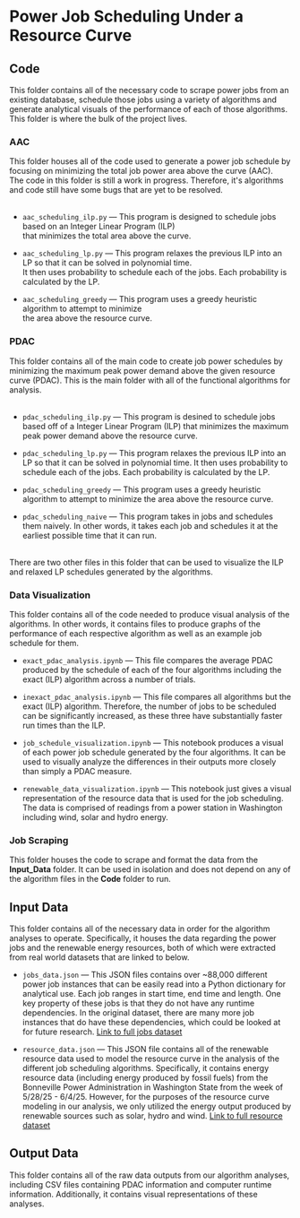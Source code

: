 # Power Job Scheduling Under a Resource Curve

## **Code**

This folder contains all of the necessary code to scrape power jobs from an existing database, schedule those jobs using a variety of algorithms and generate analytical visuals of the performance of each of those algorithms. This folder is where the bulk of the project lives.

### AAC

This folder houses all of the code used to generate a power job schedule by focusing on minimizing the total job power area above the curve (AAC). <br>
The code in this folder is still a work in progress. Therefore, it's algorithms and code still have some bugs that are yet to be resolved. <br>
<br>

- `aac_scheduling_ilp.py` — This program is designed to schedule jobs based on an Integer Linear Program (ILP)  
  that minimizes the total area above the curve.

- `aac_scheduling_lp.py` — This program relaxes the previous ILP into an LP so that it can be solved in polynomial time.  
  It then uses probability to schedule each of the jobs. Each probability is calculated by the LP.

- `aac_scheduling_greedy` — This program uses a greedy heuristic algorithm to attempt to minimize  
  the area above the resource curve.

### PDAC

This folder contains all of the main code to create job power schedules by minimizing the maximum peak power demand above the given resource curve (PDAC). This is the main folder with all of the functional algorithms for analysis.
<br>
<br>

- `pdac_scheduling_ilp.py` — This program is desined to schedule jobs based off of a Integer Linear Program (ILP) that minimizes the maximum peak power demand above the resource curve.

- `pdac_scheduling_lp.py` — This program relaxes the previous ILP into an LP so that it can be solved in polynomial time. It then uses probability to schedule each of the jobs. Each probability is calculated by the LP.

- `pdac_scheduling_greedy` — This program uses a greedy heuristic algorithm to attempt to minimize the area above the resource curve.

- `pdac_scheduling_naive` — This program takes in jobs and schedules them naively. In other words, it takes each job and schedules it at the earliest possible time that it can run.

<br>
There are two other files in this folder that can be used to visualize the ILP and relaxed LP schedules generated by the algorithms.

### Data Visualization

This folder contains all of the code needed to produce visual analysis of the algorithms. In other words, it contains files to produce graphs of the performance of each respective algorithm as well as an example job schedule for them.
<br>

- `exact_pdac_analysis.ipynb` — This file compares the average PDAC produced by the schedule of each of the four algorithms including the exact (ILP) algorithm across a number of trials.

- `inexact_pdac_analysis.ipynb` — This file compares all algorithms but the exact (ILP) algorithm. Therefore, the number of jobs to be scheduled can be significantly increased, as these three have substantially faster run times than the ILP.

- `job_schedule_visualization.ipynb` — This notebook produces a visual of each power job schedule generated by the four algorithms. It can be used to visually analyze the differences in their outputs more closely than simply a PDAC measure.

- `renewable_data_visualization.ipynb` — This notebook just gives a visual representation of the resource data that is used for the job scheduling. The data is comprised of readings from a power station in Washington including wind, solar and hydro energy.

### Job Scraping

This folder houses the code to scrape and format the data from the **Input_Data** folder. It can be used in isolation and does not depend on any of the algorithm files in the **Code** folder to run.

## **Input Data**

This folder contains all of the necessary data in order for the algorithm analyses to operate. Specifically, it houses the data regarding the power jobs and the renewable energy resources, both of which were extracted from real world datasets that are linked to below.
<br>

- `jobs_data.json` — This JSON files contains over ~88,000 different power job instances that can be easily read into a Python dictionary for analytical use. Each job ranges in start time, end time and length. One key property of these jobs is that they do not have any runtime dependencies. In the original dataset, there are many more job instances that do have these dependencies, which could be looked at for future research. [Link to full jobs dataset](https://publikationen.bibliothek.kit.edu/1000094324)

- `resource_data.json` — This JSON file contains all of the renewable resource data used to model the resource curve in the analysis of the different job scheduling algorithms. Specifically, it contains energy resource data (including energy produced by fossil fuels) from the Bonneville Power Administration in Washington State from the week of 5/28/25 - 6/4/25. However, for the purposes of the resource curve modeling in our analysis, we only utilized the energy output produced by renewable sources such as solar, hydro and wind. [Link to full resource dataset](https://www.eia.gov/electricity/gridmonitor/dashboard/electric_overview/balancing_authority/BPAT)

## **Output Data**

This folder contains all of the raw data outputs from our algorithm analyses, including CSV files containing PDAC information and computer runtime information. Additionally, it contains visual representations of these analyses.
